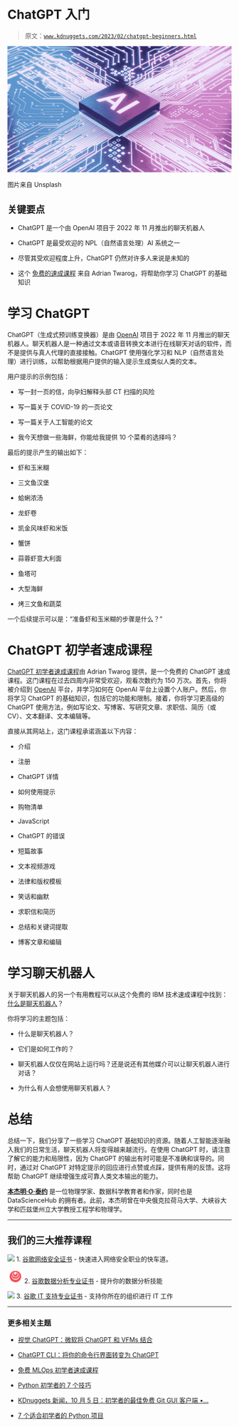 # ChatGPT 入门

> 原文：[`www.kdnuggets.com/2023/02/chatgpt-beginners.html`](https://www.kdnuggets.com/2023/02/chatgpt-beginners.html)

![ChatGPT 入门](img/7a5dd8dc4a21f8837f36383eb3095d6c.png)

图片来自 Unsplash

## 关键要点

+   ChatGPT 是一个由 OpenAI 项目于 2022 年 11 月推出的聊天机器人

+   ChatGPT 是最受欢迎的 NPL（自然语言处理）AI 系统之一

+   尽管其受欢迎程度上升，ChatGPT 仍然对许多人来说是未知的

+   这个 [免费的速成课程](https://youtu.be/JTxsNm9IdYU) 来自 Adrian Twarog，将帮助你学习 ChatGPT 的基础知识

# 学习 ChatGPT

ChatGPT（生成式预训练变换器）是由 [OpenAI](https://openai.com/) 项目于 2022 年 11 月推出的聊天机器人。聊天机器人是一种通过文本或语音转换文本进行在线聊天对话的软件，而不是提供与真人代理的直接接触。ChatGPT 使用强化学习和 NLP（自然语言处理）进行训练，以帮助根据用户提供的输入提示生成类似人类的文本。

用户提示的示例包括：

+   写一封一页的信，向孕妇解释头部 CT 扫描的风险

+   写一篇关于 COVID-19 的一页论文

+   写一篇关于人工智能的论文

+   我今天想做一些海鲜，你能给我提供 10 个菜肴的选择吗？

最后的提示产生的输出如下：

+   虾和玉米糊

+   三文鱼汉堡

+   蛤蜊浓汤

+   龙虾卷

+   凯金风味虾和米饭

+   蟹饼

+   蒜蓉虾意大利面

+   鱼塔可

+   大型海鲜

+   烤三文鱼和蔬菜

一个后续提示可以是：“准备虾和玉米糊的步骤是什么？”

# ChatGPT 初学者速成课程

[ChatGPT 初学者速成课程](https://youtu.be/JTxsNm9IdYU)由 Adrian Twarog 提供，是一个免费的 ChatGPT 速成课程。这门课程在过去四周内非常受欢迎，观看次数约为 150 万次。首先，你将被介绍到 [OpenAI](https://openai.com/) 平台，并学习如何在 OpenAI 平台上设置个人账户。然后，你将学习 ChatGPT 的基础知识，包括它的功能和限制。接着，你将学习更高级的 ChatGPT 使用方法，例如写论文、写博客、写研究文章、求职信、简历（或 CV）、文本翻译、文本编辑等。

直接从其网站上，这门课程承诺涵盖以下内容：

+   介绍

+   注册

+   ChatGPT 详情

+   如何使用提示

+   购物清单

+   JavaScript

+   ChatGPT 的错误

+   短篇故事

+   文本视频游戏

+   法律和版权模板

+   笑话和幽默

+   求职信和简历

+   总结和关键词提取

+   博客文章和编辑

# 学习聊天机器人

关于聊天机器人的另一个有用教程可以从这个免费的 IBM 技术速成课程中找到：[什么是聊天机器人](https://youtu.be/o9-ObGgfpEk)？

你将学习的主题包括：

+   什么是聊天机器人？

+   它们是如何工作的？

+   聊天机器人仅仅在网站上运行吗？还是说还有其他媒介可以让聊天机器人进行对话？

+   为什么有人会想使用聊天机器人？

# 总结

总结一下，我们分享了一些学习 ChatGPT 基础知识的资源。随着人工智能逐渐融入我们的日常生活，聊天机器人将变得越来越流行。在使用 ChatGPT 时，请注意了解它的能力和局限性，因为 ChatGPT 的输出有时可能是不准确和误导的。同时，通过对 ChatGPT 对特定提示的回应进行点赞或点踩，提供有用的反馈。这将帮助 ChatGPT 继续增强生成可靠人类文本输出的能力。

**[本杰明·O·泰约](https://www.linkedin.com/in/benjamin-o-tayo-ph-d-a2717511/)** 是一位物理学家、数据科学教育者和作家，同时也是 DataScienceHub 的拥有者。此前，本杰明曾在中央俄克拉荷马大学、大峡谷大学和匹兹堡州立大学教授工程学和物理学。

* * *

## 我们的三大推荐课程

![](img/0244c01ba9267c002ef39d4907e0b8fb.png) 1\. [谷歌网络安全证书](https://www.kdnuggets.com/google-cybersecurity) - 快速进入网络安全职业的快车道。

![](img/e225c49c3c91745821c8c0368bf04711.png) 2\. [谷歌数据分析专业证书](https://www.kdnuggets.com/google-data-analytics) - 提升你的数据分析技能

![](img/0244c01ba9267c002ef39d4907e0b8fb.png) 3\. [谷歌 IT 支持专业证书](https://www.kdnuggets.com/google-itsupport) - 支持你所在的组织进行 IT 工作

* * *

### 更多相关主题

+   [视觉 ChatGPT：微软将 ChatGPT 和 VFMs 结合](https://www.kdnuggets.com/2023/03/visual-chatgpt-microsoft-combine-chatgpt-vfms.html)

+   [ChatGPT CLI：将你的命令行界面转变为 ChatGPT](https://www.kdnuggets.com/2023/07/chatgpt-cli-transform-commandline-interface-chatgpt.html)

+   [免费 MLOps 初学者速成课程](https://www.kdnuggets.com/2022/08/free-mlops-crash-course.html)

+   [Python 初学者的 7 个技巧](https://www.kdnuggets.com/2022/09/7-tips-python-beginners.html)

+   [KDnuggets 新闻，10 月 5 日：初学者的最佳免费 Git GUI 客户端 •…](https://www.kdnuggets.com/2022/n39.html)

+   [7 个适合初学者的 Python 项目](https://www.kdnuggets.com/2022/11/7-python-projects-beginners.html)
